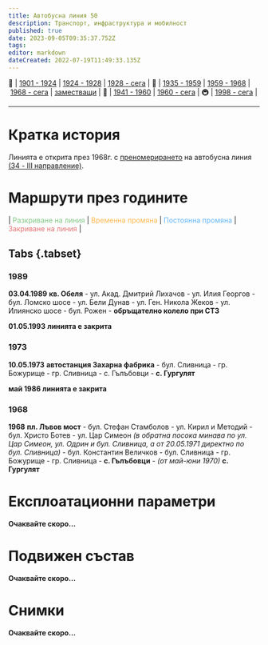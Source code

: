 ```yaml
---
title: Автобусна линия 50
description: Транспорт, инфраструктура и мобилност
published: true
date: 2023-09-05T09:35:37.752Z
tags: 
editor: markdown
dateCreated: 2022-07-19T11:49:33.135Z
---
```


🚋 | [1901 - 1924](/bg/public-transport/tram-routes-1901-1924) | [1924 - 1928](/bg/public-transport/tram-routes-1924-1928) | [1928 - сега](/bg/public-transport/tram-routes-1928-sega) | 🚌 | [1935 - 1959](/bg/public-transport/bus-routes-1935-1959) | [1959 - 1968](/bg/public-transport/bus-routes-1959-1968) | [1968 - сега](/bg/public-transport/bus-routes-1968-sega) | [заместващи](/bg/public-transport/bus-routes-replacement-services) | 🚎 | [1941 - 1960](/bg/public-transport/trolleybus-routes-1941-1960) | [1960 - сега](/bg/public-transport/trolleybus-routes-1960-sega) | 🚇 | [1998 - сега](/bg/public-transport/metro-routes) |

---

# Кратка история
Линията е открита през 1968г. с [преномерирането](/bg/public-transport/line-renumbering) на автобусна линия [(34 - III направление)](/bg/public-transport/bus-routes-1959-1968/34).

# Маршрути през годините
| <span style="color:#81C784">Разкриване на линия</span> | <span style="color:#FFB74D">Временна промяна</span> | <span style="color:#64B5F6">Постоянна промяна</span> | <span style="color:#E57373">Закриване на линия</span> |

## Tabs {.tabset}

### 1989
**03.04.1989** **кв. Обеля** - ул. Акад. Дмитрий Лихачов - ул. Илия Георгов - бул. Ломско шосе - ул. Бели Дунав - ул. Ген. Никола Жеков - ул. Илиянско шосе - бул. Рожен - **обръщателно колело при СТЗ**

**01.05.1993** **линията е закрита**



### 1973
**10.05.1973** **автостанция Захарна фабрика** - бул. Сливница - гр. Божурище - гр. Сливница - с. Гълъбовци - **с. Гургулят**

**май 1986 линията е закрита**

### 1968
**1968** **пл. Лъвов мост** - бул. Стефан Стамболов - ул. Кирил и Методий - бул. Христо Ботев - ул. Цар Симеон *(в обратна посока минава по ул. Цар Симеон, ул. Одрин и бул. Сливница, а от 20.05.1971 директно по бул. Сливница)* - бул. Константин Величков - бул. Сливница - гр. Божурище - гр. Сливница - **с. Гълъбовци** - *(от май-юни 1970)* **с. Гургулят**


# Експлоатационни параметри

**Очаквайте скоро…**


# **Подвижен състав**

**Очаквайте скоро…**

# Снимки

**Очаквайте скоро…**